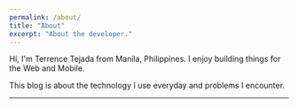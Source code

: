 ```yaml
---
permalink: /about/
title: "About"
excerpt: "About the developer."
---
```


Hi, I'm Terrence Tejada from Manila, Philippines. I enjoy building things for the Web and Mobile.

This blog is about the technology I use everyday and problems I encounter.

---
